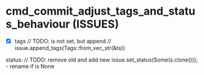 # cmd_commit_adjust_tags_and_status_behaviour (ISSUES)

- [x] tags
// TODO: is not set, but append
// issue.append_tags(Tags::from_vec_str(&ts))

status:
// TODO: remove old and add new
issue.set_status(Some(s.clone()));
    - rename if is None
